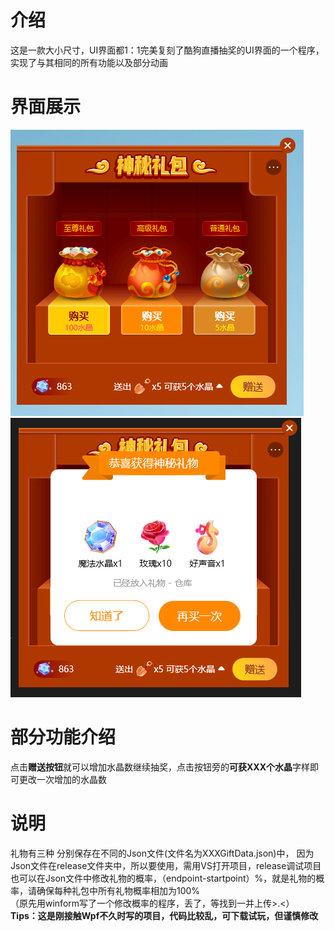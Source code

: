 # 介绍
这是一款大小尺寸，UI界面都1：1完美复刻了酷狗直播抽奖的UI界面的一个程序，实现了与其相同的所有功能以及部分动画
# 界面展示
![image](https://github.com/MoYu030/KuGouLottery-WPF/blob/main/Resources/131058.png)
![image](https://github.com/MoYu030/KuGouLottery-WPF/blob/main/Resources/131020.png)
# 部分功能介绍
点击**赠送按钮**就可以增加水晶数继续抽奖，点击按钮旁的**可获XXX个水晶**字样即可更改一次增加的水晶数
# 说明
礼物有三种 分别保存在不同的Json文件(文件名为XXXGiftData.json)中，
因为Json文件在release文件夹中，所以要使用，需用VS打开项目，release调试项目<br>
也可以在Json文件中修改礼物的概率，（endpoint-startpoint）%，就是礼物的概率，请确保每种礼包中所有礼物概率相加为100%<br>
（原先用winform写了一个修改概率的程序，丢了，等找到一并上传>.<）<br>
**Tips：这是刚接触Wpf不久时写的项目，代码比较乱，可下载试玩，但谨慎修改**
